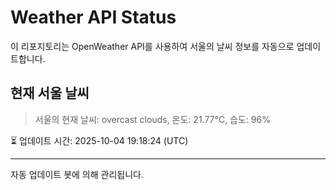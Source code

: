 
# Weather API Status

이 리포지토리는 OpenWeather API를 사용하여 서울의 날씨 정보를 자동으로 업데이트합니다.

## 현재 서울 날씨
> 서울의 현재 날씨: overcast clouds, 온도: 21.77°C, 습도: 96%

⏳ 업데이트 시간: 2025-10-04 19:18:24 (UTC)

---
자동 업데이트 봇에 의해 관리됩니다.
